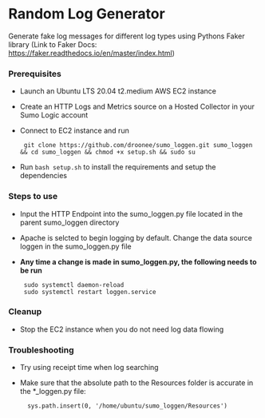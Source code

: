 # Random Log Generator
Generate fake log messages for different log types using Pythons Faker library (Link to Faker Docs: https://faker.readthedocs.io/en/master/index.html)

### Prerequisites
- Launch an Ubuntu LTS 20.04 t2.medium AWS EC2 instance
       
- Create an HTTP Logs and Metrics source on a Hosted Collector in your Sumo Logic account

- Connect to EC2 instance and run 

       git clone https://github.com/droonee/sumo_loggen.git sumo_loggen && cd sumo_loggen && chmod +x setup.sh && sudo su

- Run `bash setup.sh` to install the requirements and setup the dependencies

### Steps to use
- Input the HTTP Endpoint into the sumo_loggen.py file located in the parent sumo_loggen directory

- Apache is selcted to begin logging by default.  Change the data source loggen in the sumo_loggen.py file

- **Any time a change is made in sumo_loggen.py, the following needs to be run**

       sudo systemctl daemon-reload
       sudo systemctl restart loggen.service

### Cleanup
- Stop the EC2 instance when you do not need log data flowing

### Troubleshooting
- Try using receipt time when log searching

- Make sure that the absolute path to the Resources folder is accurate in the *_loggen.py file:
        
        sys.path.insert(0, '/home/ubuntu/sumo_loggen/Resources')

